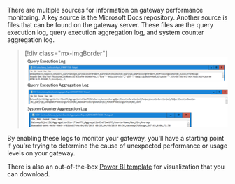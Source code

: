 There are multiple sources for information on gateway performance monitoring. A key source is the Microsoft Docs repository. Another source is files that can be found on the gateway server. These files are the query execution log, query execution aggregation log, and system counter aggregation log.

> [!div class="mx-imgBorder"]
> [![Graphic of screen shots of log files available through the gateway server.](../media/log-files.png)](../media/log-files.png#lightbox)

By enabling these logs to monitor your gateway, you'll have a starting point if you're trying to determine the cause of unexpected performance or usage levels on your gateway.

There is also an out-of-the-box [Power BI template](https://download.microsoft.com/download/D/A/1/DA1FDDB8-6DA8-4F50-B4D0-18019591E182/GatewayPerformanceMonitoring.pbit/?azure-portal=true) for visualization that you can download.